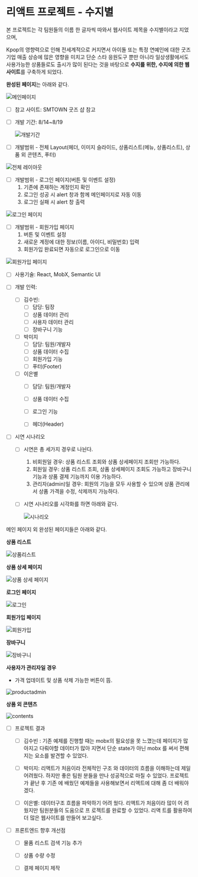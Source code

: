# 리액트 프로젝트 - 수지별

본 프로젝트는 각 팀원들의 이름 한 글자씩 따와서 웹사이트 제목을 수지별이라고 지었으며, 

Kpop의 영향력으로 인해 전세계적으로 커지면서 아이돌 또는 특정 연예인에 대한 굿즈 기업  매출 상승에  많은 영향을 미치고 단순 스타 응원도구 뿐만 아니라 일상생활에서도 사용가능한 상품들로도 출시가 많이 된다는 것을 바탕으로 **수지를 위한, 수지에 의한 웹사이트**를 구축하게 되었다.

**완성된 페이지**는 아래와 같다.

![메인페이지](https://github.com/mijip0320/SuzyStar/blob/master/public/readme_image/main.PNG)



- [ ] 참고 사이트: SMTOWN 굿즈 샵 참고

- [ ] 개발 기간: 8/14~8/19

  ![개발기간](https://github.com/mijip0320/SuzyStar/blob/master/public/readme_image/developDate.PNG)

  

- [ ] 개발범위 - 전체 Layout(헤더, 이미지 슬라이드, 상품리스트(메뉴, 상품리스트), 상품 외 콘텐츠, 푸터)

<img style="max-height:90%; max-width:90%;" src="https://github.com/mijip0320/SuzyStar/blob/master/public/readme_image/%5BsuzyStar%5D%20Untitled.png" alt="전체 레이아웃"  />



- [ ] 개발범위 - 로그인 페이지(버튼 및 이벤트 설정)
  1. 기존에 존재하는 계정인지 확인
  2. 로그인 성공 시 alert 창과 함께 메인페이지로 자동 이동
  3. 로그인 실패 시 alert 창 출력

![로그인 페이지](https://github.com/mijip0320/SuzyStar/blob/master/public/readme_image/%5BsuzyStar%5D%20Untitled%203.png)



- [ ] 개발범위 - 회원가입 페이지
  1. 버튼 및 이벤트 설정
  2. 새로운 계정에 대한 정보(이름, 아이디, 비밀번호) 입력
  3. 회원가입 완료되면 자동으로 로그인으로 이동

![회원가입 페이지](https://github.com/mijip0320/SuzyStar/blob/master/public/readme_image/%5BsuzyStar%5D%20Copy%20of%20Untitled%203.png)



- [ ] 사용기술: React, MobX, Semantic UI



- [ ] 개발 인력: 
  - [ ] 김수빈:
    - [ ] 담당: 팀장
    - [ ] 상품 데이터 관리
    - [ ] 사용자 데이터 관리
    - [ ] 장바구니 기능
  - [ ] 박미지
    - [ ] 담당: 팀원/개발자
    - [ ] 상품 데이터 수집
    - [ ] 회원가입 기능
    - [ ] 푸터(Footer)
  - [ ] 이은별
    - [ ] 담당: 팀원/개발자
    - [ ] 상품 데이터 수집
    - [ ] 로그인 기능
    - [ ] 헤더(Header)



- [ ] 시연 시나리오

  - [ ] 시연은 총 세가지 경우로 나뉜다. 

    1. 비회원일 경우: 상품 리스트 조회와 상품 상세페이지 조회만 가능하다.
    2. 회원일 경우: 상품 리스트 조회, 상품 상세페이지 조회도 가능하고 장바구니 기능과 상품 결제 기능까지 이용 가능하다.
    3. 관리자(admin)일 경우: 회원의 기능을 모두 사용할 수 있으며 상품 관리에서 상품 가격을 수정, 삭제까지 가능하다.

  - [ ] 시연 시나리오를 시각화를 하면 아래와 같다.

    ![시나리오](https://github.com/mijip0320/SuzyStar/blob/master/public/readme_image/%EC%8B%9C%EB%82%98%EB%A6%AC%EC%98%A4.PNG)



메인 페이지 외 완성된 페이지들은 아래와 같다.

**상품 리스트**

![상품리스트](https://github.com/mijip0320/SuzyStar/blob/master/public/readme_image/productlist.PNG)



**상품 상세 페이지**

![상품 상세 페이지](https://github.com/mijip0320/SuzyStar/blob/master/public/readme_image/productdetail.PNG)



**로그인 페이지**

![로그인](https://github.com/mijip0320/SuzyStar/blob/master/public/readme_image/login.PNG)



**회원가입 페이지**

![회원가입](https://github.com/mijip0320/SuzyStar/blob/master/public/readme_image/signup.PNG)



**장바구니**

![장바구니](https://github.com/mijip0320/SuzyStar/blob/master/public/readme_image/basket.PNG)



**사용자가 관리자일 경우**

* 가격 업데이트 및 상품 삭제 가능한 버튼이 뜸.

![productadmin](https://github.com/mijip0320/SuzyStar/blob/master/public/readme_image/productadmin.PNG)



**상품 외 콘텐츠**

![contents](https://github.com/mijip0320/SuzyStar/blob/master/public/readme_image/contents.PNG)



- [ ] 프로젝트 결과
  - [ ] 김수빈 : 기존 예제를 진행할 때는 mobx의 필요성을 못 느꼈는데 페이지가 많아지고 다뤄야할 데이터가 많아 지면서 단순 state가 아닌 mobx 를 써서 편해지는 요소를 발견할 수 있었다.
  - [ ] 박미지: 리액트가 처음이라 전체적인 구조 와 데이터의 흐름을 이해하는데 제일 어려웠다. 하지만 좋은 팀원 분들을 만나 성공적으로 마칠 수 있었다. 프로젝트가 끝난 후 기존 에 배웠던 예제들을 사용해보면서 리액트에 대해 좀 더 배워야겠다.
  - [ ] 이은별: 데이터구조 흐름을 파악하기 어려 웠다. 리액트가 처음이라 많이 어 려웠지만 팀원분들의 도움으로 프 로젝트를 완료할 수 있었다. 리액 트를 활용하여 더 많은 웹사이트를 만들어 보고싶다.



- [ ] 프론트엔드 향후 개선점
  - [ ] 물품 리스트 검색 기능 추가
  - [ ] 상품 수량 수정 
  - [ ] 결제 페이지 제작

